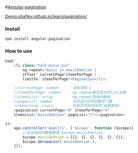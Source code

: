 #[Angular-pagination](http://shafley.github.io/learn/pagination/)

[Demo:shafley.github.io/learn/pagination/](http://shafley.github.io/learn/pagination/)

### Install
    npm install angular-pagination
### How to use
```javascript
html:
    <li class="talk-music-pic"
        ng-repeat="music in musicEmotion |
        offset: currentPage*itemsPerPage |
        limitTo: itemsPerPage">Pagination</li>;

    //currentPage: number      当前页码-1
    //itemsPerPage: number     ng-repeat每页显示的list长度
    //itemsList: array         ng-repeat渲染的数组
    //pageList: number         分页显示的页码数字个数
    //numactive: class         当前页页码的样式(背景颜色)
    <pagination currentPage="0" itemsPerPage="4"
    itemsList="musicEmotion" pageList="2"></pagination>
```
```javascript
js:
    app.controller('AppCtrl', ['$scope', function ($scope){
        //后台返回的数据替换 $scope.musicEmotion
        $scope.musicEmotion = [{}, {}, {}, {}, {}, {}];
        $scope.$broadcast('musicEmotion');
    }]);
```
